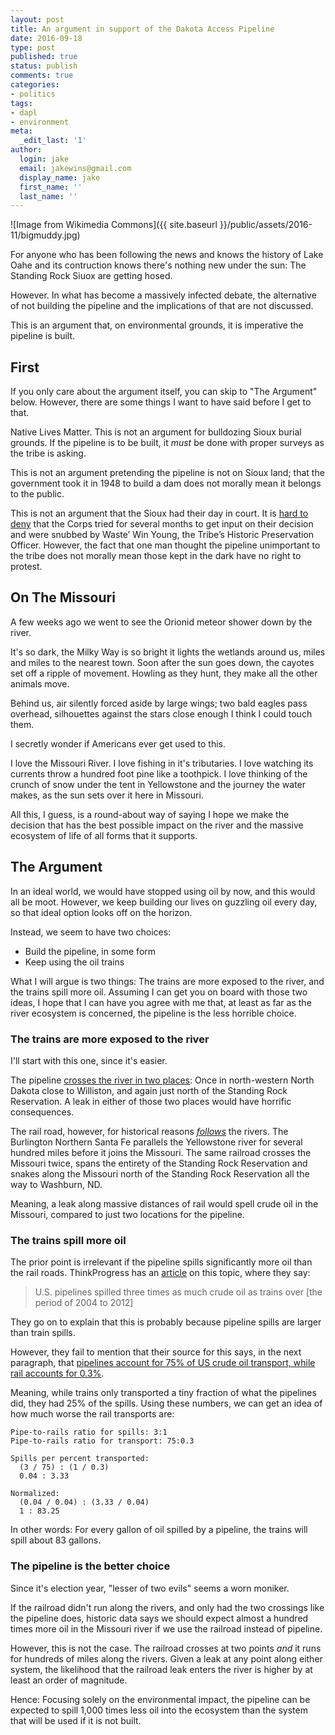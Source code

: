 ```yaml
---
layout: post
title: An argument in support of the Dakota Access Pipeline
date: 2016-09-18
type: post
published: true
status: publish
comments: true
categories:
- politics
tags:
- dapl
- environment
meta:
  _edit_last: '1'
author:
  login: jake
  email: jakewins@gmail.com
  display_name: jake
  first_name: ''
  last_name: ''
---
```


![Image from Wikimedia Commons]({{ site.baseurl }}/public/assets/2016-11/bigmuddy.jpg)

For anyone who has been following the news and knows the history of Lake Oahe and its 
contruction knows there's nothing new under the sun: The Standing Rock Siuox are getting hosed.

However. In what has become a massively infected debate, the alternative of not building the pipeline and the 
implications of that are not discussed.

This is an argument that, on environmental grounds, it is imperative the pipeline is built.

<!--more-->

## First

If you only care about the argument itself, you can skip to "The Argument" below. 
However, there are some things I want to have said before I get to that.

Native Lives Matter. This is not an argument for bulldozing Sioux burial grounds. 
If the pipeline is to be built, it *must* be done with proper surveys as the tribe is asking.

This is not an argument pretending the pipeline is not on Sioux land; that the government took it in 1948 to build a dam does
not morally mean it belongs to the public.

This is not an argument that the Sioux had their day in court.
It is [hard to deny](https://ecf.dcd.uscourts.gov/cgi-bin/show_public_doc?2016cv1534-39)
that the Corps tried for several months to get input on their decision and were snubbed by Waste’ Win Young, 
the Tribe’s Historic Preservation Officer.
However, the fact that one man thought the pipeline unimportant to the tribe does not morally mean those kept 
in the dark have no right to protest.

## On The Missouri

A few weeks ago we went to see the Orionid meteor shower down by the river.

It's so dark, the Milky Way is so bright it lights the wetlands around us, miles and miles to the nearest town.
Soon after the sun goes down, the cayotes set off a ripple of movement. 
Howling as they hunt, they make all the other animals move.

Behind us, air silently forced aside by large wings; two bald eagles pass overhead, silhouettes against the stars close enough I think I could touch them.

I secretly wonder if Americans ever get used to this.

I love the Missouri River.
I love fishing in it's tributaries. 
I love watching its currents throw a hundred foot pine like a toothpick.
I love thinking of the crunch of snow under the tent in Yellowstone and the journey the water makes, as the sun sets over it here in Missouri.


All this, I guess, is a round-about way of saying I hope we make the decision that has the best possible impact on the river
and the massive ecosystem of life of all forms that it supports.

## The Argument

In an ideal world, we would have stopped using oil by now, and this would all be moot.
However, we keep building our lives on guzzling oil every day, so that ideal option looks off on the horizon.

Instead, we seem to have two choices:

- Build the pipeline, in some form
- Keep using the oil trains

What I will argue is two things: The trains are more exposed to the river, and the trains spill more oil.
Assuming I can get you on board with those two ideas, I hope that I can have you agree with me that, at least
as far as the river ecosystem is concerned, the pipeline is the less horrible choice.

### The trains are more exposed to the river

I'll start with this one, since it's easier. 

The pipeline [crosses the river in two places](http://www.daplpipelinefacts.com/docs-dapl/DAPL_States_Counties.pdf):
Once in north-western North Dakota close to Williston, and again just north of the 
Standing Rock Reservation. A leak in either of those two places would have horrific consequences.

The rail road, however, for historical reasons [*follows*](http://priceofoil.org/rail-map/) the rivers. 
The Burlington Northern Santa Fe parallels the Yellowstone river for several hundred miles before it joins the Missouri.
The same railroad crosses the Missouri twice, spans the entirety of the Standing Rock Reservation and snakes 
along the Missouri north of the Standing Rock Reservation all the way to Washburn, ND.

Meaning, a leak along massive distances of rail would spell crude oil in the Missouri, compared to just two locations
for the pipeline.

### The trains spill more oil

The prior point is irrelevant if the pipeline spills significantly more oil than the rail roads.
ThinkProgress has an [article](https://thinkprogress.org/data-oil-trains-spill-more-often-but-pipelines-spill-bigger-9533009d4aba#.3uivdnnb2)
on this topic, where they say:

> U.S. pipelines spilled three times as much crude oil as trains over [the period of 2004 to 2012]

They go on to explain that this is probably because pipeline spills are larger than train spills.

However, they fail to mention that their source for this says, in the next paragraph, that
[pipelines account for 75% of US crude oil transport, while rail accounts for 0.3%](http://www.iea.org/ieaenergy/issue6/rail-vs-pipelines-how-to-move-oil.html).

Meaning, while trains only transported a tiny fraction of what the pipelines did, they had 25% of the spills.
Using these numbers, we can get an idea of how much worse the rail transports are:

    Pipe-to-rails ratio for spills: 3:1
    Pipe-to-rails ratio for transport: 75:0.3

    Spills per percent transported:
      (3 / 75) : (1 / 0.3)  
      0.04 : 3.33

    Normalized:
      (0.04 / 0.04) : (3.33 / 0.04)
      1 : 83.25

In other words: For every gallon of oil spilled by a pipeline, the trains will spill about 83 gallons.


### The pipeline is the better choice

Since it's election year, "lesser of two evils" seems a worn moniker.

If the railroad didn't run along the rivers, and only had the two crossings like the pipeline does, historic
data says we should expect almost a hundred times more oil in the Missouri river if we use the railroad instead of pipeline.

However, this is not the case. The railroad crosses at two points *and* it runs for hundreds of miles along
the rivers. Given a leak at any point along either system, the likelihood that the railroad leak enters the
river is higher by at least an order of magnitude.

Hence: Focusing solely on the environmental impact, the pipeline can be expected to spill 1,000 times less
oil into the ecosystem than the system that will be used if it is not built.       
    
     

